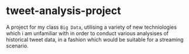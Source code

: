 # tweet-analysis-project
 A project for my class `Big Data`, utilising a variety of new techniologies which i am unfamiliar with in order to conduct various analysises of historical tweet data, in a fashion which would be suitable for a streaming scenario.
